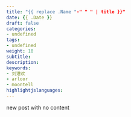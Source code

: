 ```yaml
---
title: "{{ replace .Name "-" " " | title }}"
date: {{ .Date }}
draft: false
categories: 
- undefined
tags: 
- undefined
weight: 10
subtitle:
description:
keywords:
- 刘港欢
- arloor
- moontell
highlightjslanguages:
---
```


new post with no content
